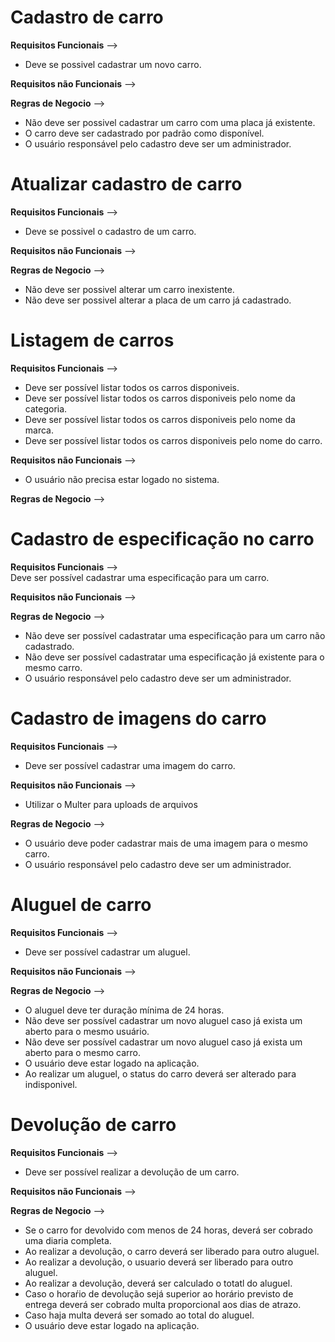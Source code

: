 # Cadastro de carro

**Requisitos Funcionais** --></br>
* Deve se possivel cadastrar um novo carro.</br>

**Requisitos não Funcionais** --></br>

**Regras de Negocio** --></br>
* Não deve ser possivel cadastrar um carro com uma placa já existente.</br>
* O carro deve ser cadastrado por padrão como disponível.</br>
* O usuário responsável pelo cadastro deve ser um administrador.</br>

# Atualizar cadastro de carro

**Requisitos Funcionais** --></br>
* Deve se possivel o cadastro de um carro.</br>

**Requisitos não Funcionais** --></br>

**Regras de Negocio** --></br>
* Não deve ser possivel alterar um carro inexistente.</br>
* Não deve ser possivel alterar a placa de um carro já cadastrado.</br>

# Listagem de carros

**Requisitos Funcionais** --></br>
* Deve ser possível listar todos os carros disponiveis.</br>
* Deve ser possível listar todos os carros disponiveis pelo nome da categoria.</br>
* Deve ser possível listar todos os carros disponiveis pelo nome da marca.</br>
* Deve ser possível listar todos os carros disponiveis pelo nome do carro.</br>

**Requisitos não Funcionais** --></br>
* O usuário não precisa estar logado no sistema.</br>

**Regras de Negocio** --></br>

# Cadastro de especificação no carro

**Requisitos Funcionais** --></br>
Deve ser possível cadastrar uma especificação para um carro.</br>

**Requisitos não Funcionais** --></br>

**Regras de Negocio** --></br>
* Não deve ser possível cadastratar uma especificação para um carro não cadastrado.</br>
* Não deve ser possível cadastratar uma especificação já existente para o mesmo carro.</br>
* O usuário responsável pelo cadastro deve ser um administrador.</br>

# Cadastro de imagens do carro

**Requisitos Funcionais** --></br>
* Deve ser possível cadastrar uma imagem do carro.</br>

**Requisitos não Funcionais** --></br>
* Utilizar o Multer para uploads de arquivos

**Regras de Negocio** --></br>
* O usuário deve poder cadastrar mais de uma imagem para o mesmo carro.</br>
* O usuário responsável pelo cadastro deve ser um administrador.</br>

# Aluguel de carro

**Requisitos Funcionais** --></br>
* Deve ser possível cadastrar um aluguel.</br>

**Requisitos não Funcionais** --></br>

**Regras de Negocio** --></br>
* O aluguel deve ter duração mínima de 24 horas.</br>
* Não deve ser possível cadastrar um novo aluguel caso já exista um aberto para o mesmo usuário.</br>
* Não deve ser possível cadastrar um novo aluguel caso já exista um aberto para o mesmo carro.</br>
* O usuário deve estar logado na aplicação.</br>
* Ao realizar um aluguel, o status do carro deverá ser alterado para indisponivel.</br>
# Devolução de carro

**Requisitos Funcionais** --></br>
* Deve ser possível realizar a devolução de um carro.</br>

**Requisitos não Funcionais** --></br>

**Regras de Negocio** --></br>
* Se o carro for devolvido com menos de 24 horas, deverá ser cobrado uma diaria completa.</br>
* Ao realizar a devolução, o carro deverá ser liberado para outro aluguel.</br>
* Ao realizar a devolução, o usuario deverá ser liberado para outro aluguel.</br>
* Ao realizar a devolução, deverá ser calculado o totatl do aluguel.</br>
* Caso o horaŕio de devolução sejá superior ao horário previsto de entrega deverá ser cobrado multa proporcional aos dias de atrazo.</br>
* Caso haja multa deverá ser somado ao total do aluguel.</br>
* O usuário deve estar logado na aplicação.</br>



